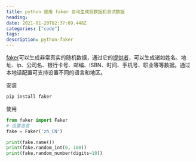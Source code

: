```yaml
---
title: python 使用 faker 自动生成假数据和测试数据
heading: 
date: 2021-01-20T02:37:09.448Z
categories: ["code"]
tags: 
description: python-faker
---
```


[faker](https://faker.readthedocs.io/en/master/)可以生成非常真实的随机数据，通过它的[提供者](https://faker.readthedocs.io/en/master/providers.html)，可以生成诸如姓名、地址、ip、公司名、银行卡号、邮编、ISBN、时间、手机号、职业等等数据。通过本地话配置可支持设置不同的语言和地区。

安装

```bash
pip install faker
```

使用

```python
from faker import Faker
# 设置语言
fake = Faker('zh_CN')

print(fake.name())
print(fake.random_int(0, 100))
print(fake.random_number(digits=10))

```




